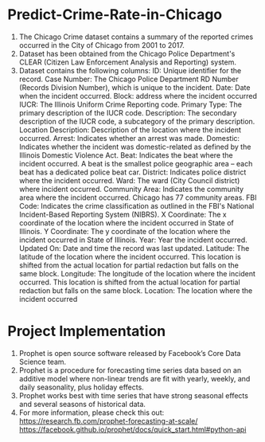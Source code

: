 # Predict-Crime-Rate-in-Chicago


1. The Chicago Crime dataset contains a summary of the reported crimes occurred in the City of Chicago from 2001 to 2017. 
2. Dataset has been obtained from the Chicago Police Department's CLEAR (Citizen Law Enforcement Analysis and Reporting) system.
3. Dataset contains the following columns: 
   ID: Unique identifier for the record.
   Case Number: The Chicago Police Department RD Number (Records Division Number), which is unique to the incident.
   Date: Date when the incident occurred.
   Block: address where the incident occurred
   IUCR: The Illinois Uniform Crime Reporting code.
   Primary Type: The primary description of the IUCR code.
   Description: The secondary description of the IUCR code, a subcategory of the primary description.
   Location Description: Description of the location where the incident occurred.
   Arrest: Indicates whether an arrest was made.
   Domestic: Indicates whether the incident was domestic-related as defined by the Illinois Domestic Violence Act.
   Beat: Indicates the beat where the incident occurred. A beat is the smallest police geographic area – each beat has a dedicated police          beat car. 
   District: Indicates police district where the incident occurred. 
   Ward: The ward (City Council district) where incident occurred. 
   Community Area: Indicates the community area where the incident occurred. Chicago has 77 community areas. 
   FBI Code: Indicates the crime classification as outlined in the FBI's National Incident-Based Reporting System (NIBRS).
   X Coordinate: The x coordinate of the location where the incident occurred in State of Illinois.
   Y Coordinate: The y coordinate of the location where the incident occurred in State of Illinois.
   Year: Year the incident occurred.
   Updated On: Date and time the record was last updated.
   Latitude: The latitude of the location where the incident occurred. This location is shifted from the actual location for partial               redaction but falls on the same block.
   Longitude: The longitude of the location where the incident occurred. This location is shifted from the actual location for partial             redaction but falls on the same block.
   Location: The location where the incident occurred
   
   
# Project Implementation

1. Prophet is open source software released by Facebook’s Core Data Science team.
2. Prophet is a procedure for forecasting time series data based on an additive model where non-linear trends are fit with yearly,          weekly, and daily seasonality, plus holiday effects. 
3. Prophet works best with time series that have strong seasonal effects and several seasons of historical data. 
4. For more information, please check this out: 
   https://research.fb.com/prophet-forecasting-at-scale/
   https://facebook.github.io/prophet/docs/quick_start.html#python-api


